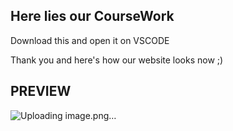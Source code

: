 ## Here lies our CourseWork 

Download this and open it on VSCODE 

Thank you and here's how our website looks now  ;)

## PREVIEW
![Uploading image.png…]()
